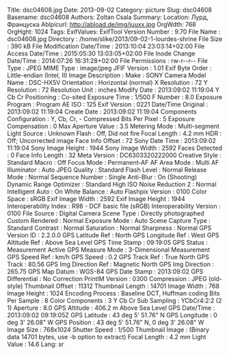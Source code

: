 Title: dsc04608.jpg
Date: 2013-09-02
Category: picture
Slug: dsc04608
Basename: dsc04608
Authors: Zoltan Csala
Summary:
Location: Лурд, Француска
Ablpicurl: http://abload.de/img/juuxx.jpg
OrgWdth: 768
OrgHght: 1024
Tags:
ExifValues: ExifTool Version Number : 9.70
            File Name : dsc04608.jpg
            Directory : /home/slike/2013/09-02-1-lourdes-shrine
            File Size : 390 kB
            File Modification Date/Time : 2013:10:04 23:03:14+02:00
            File Access Date/Time : 2015:05:30 13:03:05+02:00
            File Inode Change Date/Time : 2014:07:26 16:31:28+02:00
            File Permissions : rw-r--r--
            File Type : JPEG
            MIME Type : image/jpeg
            JFIF Version : 1.01
            Exif Byte Order : Little-endian (Intel, II)
            Image Description :
            Make : SONY
            Camera Model Name : DSC-HX5V
            Orientation : Horizontal (normal)
            X Resolution : 72
            Y Resolution : 72
            Resolution Unit : inches
            Modify Date : 2013:09:02 11:19:04
            Y Cb Cr Positioning : Co-sited
            Exposure Time : 1/500
            F Number : 8.0
            Exposure Program : Program AE
            ISO : 125
            Exif Version : 0221
            Date/Time Original : 2013:09:02 11:19:04
            Create Date : 2013:09:02 11:19:04
            Components Configuration : Y, Cb, Cr, -
            Compressed Bits Per Pixel : 5
            Exposure Compensation : 0
            Max Aperture Value : 3.5
            Metering Mode : Multi-segment
            Light Source : Unknown
            Flash : Off, Did not fire
            Focal Length : 4.2 mm
            HDR : Off; Uncorrected image
            Face Info Offset : 72
            Sony Date Time : 2013:09:02 11:19:04
            Sony Image Height : 1944
            Sony Image Width : 2592
            Faces Detected : 0
            Face Info Length : 32
            Meta Version : DC6303320222000
            Creative Style : Standard
            Macro : Off
            Focus Mode : Permanent-AF
            AF Area Mode : Multi
            AF Illuminator : Auto
            JPEG Quality : Standard
            Flash Level : Normal
            Release Mode : Normal
            Sequence Number : Single
            Anti-Blur : On (Shooting)
            Dynamic Range Optimizer : Standard
            High ISO Noise Reduction 2 : Normal
            Intelligent Auto : On
            White Balance : Auto
            Flashpix Version : 0100
            Color Space : sRGB
            Exif Image Width : 2592
            Exif Image Height : 1944
            Interoperability Index : R98 - DCF basic file (sRGB)
            Interoperability Version : 0100
            File Source : Digital Camera
            Scene Type : Directly photographed
            Custom Rendered : Normal
            Exposure Mode : Auto
            Scene Capture Type : Standard
            Contrast : Normal
            Saturation : Normal
            Sharpness : Normal
            GPS Version ID : 2.2.0.0
            GPS Latitude Ref : North
            GPS Longitude Ref : West
            GPS Altitude Ref : Above Sea Level
            GPS Time Stamp : 09:19:05
            GPS Status : Measurement Active
            GPS Measure Mode : 3-Dimensional Measurement
            GPS Speed Ref : km/h
            GPS Speed : 0.2
            GPS Track Ref : True North
            GPS Track : 80.56
            GPS Img Direction Ref : Magnetic North
            GPS Img Direction : 265.75
            GPS Map Datum : WGS-84
            GPS Date Stamp : 2013:09:02
            GPS Differential : No Correction
            PrintIM Version : 0300
            Compression : JPEG (old-style)
            Thumbnail Offset : 11312
            Thumbnail Length : 14701
            Image Width : 768
            Image Height : 1024
            Encoding Process : Baseline DCT, Huffman coding
            Bits Per Sample : 8
            Color Components : 3
            Y Cb Cr Sub Sampling : YCbCr4:2:2 (2 1)
            Aperture : 8.0
            GPS Altitude : 406.2 m Above Sea Level
            GPS Date/Time : 2013:09:02 09:19:05Z
            GPS Latitude : 43 deg 5' 51.76" N
            GPS Longitude : 0 deg 3' 26.08" W
            GPS Position : 43 deg 5' 51.76" N, 0 deg 3' 26.08" W
            Image Size : 768x1024
            Shutter Speed : 1/500
            Thumbnail Image : (Binary data 14701 bytes, use -b option to extract)
            Focal Length : 4.2 mm
            Light Value : 14.6
Lang: sr

